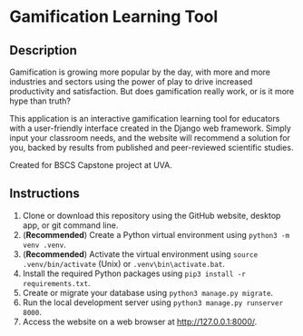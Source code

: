 # Gamification Learning Tool

## Description

Gamification is growing more popular by the day, with more and more industries and sectors using the power of
play to drive increased productivity and satisfaction.
But does gamification really work, or is it more hype than truth?

This application is an interactive gamification learning tool for educators with a user-friendly interface created
in the Django web framework.
Simply input your classroom needs, and the website will recommend a solution for you, backed by results from published
and peer-reviewed scientific studies.

Created for BSCS Capstone project at UVA.

## Instructions

1. Clone or download this repository using the GitHub website, desktop app, or git command line.
2. (**Recommended**) Create a Python virtual environment using `python3 -m venv .venv`.
3. (**Recommended**) Activate the virtual environment using `source .venv/bin/activate` (Unix)
   or `.venv\bin\activate.bat`.
4. Install the required Python packages using `pip3 install -r requirements.txt`.
5. Create or migrate your database using `python3 manage.py migrate`.
6. Run the local development server using `python3 manage.py runserver 8000`.
7. Access the website on a web browser at http://127.0.0.1:8000/.